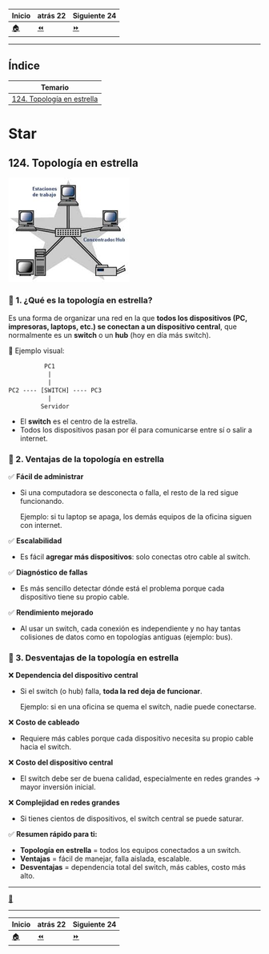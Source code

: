 | **Inicio**         | **atrás 22**         | **Siguiente 24**     |
| ------------------ | -------------------- | -------------------- |
| [🏠](../README.md) | [⏪](./4_22_IPAM.md) | [⏩](./4_24_Ring.md) |

---

## **Índice**

| Temario                                                  |
| -------------------------------------------------------- |
| [124. Topología en estrella](#124-topología-en-estrella) |

# **Star**

## **124. Topología en estrella**

![Star](/img/4_IP_Terminology/start.jpg "Star")

### 🔹 1. ¿Qué es la **topología en estrella**?

Es una forma de organizar una red en la que **todos los dispositivos (PC, impresoras, laptops, etc.) se conectan a un dispositivo central**, que normalmente es un **switch** o un **hub** (hoy en día más switch).

📌 Ejemplo visual:

```
          PC1
           |
           |
PC2 ---- [SWITCH] ---- PC3
           |
         Servidor
```

- El **switch** es el centro de la estrella.
- Todos los dispositivos pasan por él para comunicarse entre sí o salir a internet.

### 🔹 2. Ventajas de la topología en estrella

✅ **Fácil de administrar**

- Si una computadora se desconecta o falla, el resto de la red sigue funcionando.

  Ejemplo: si tu laptop se apaga, los demás equipos de la oficina siguen con internet.

✅ **Escalabilidad**

- Es fácil **agregar más dispositivos**: solo conectas otro cable al switch.

✅ **Diagnóstico de fallas**

- Es más sencillo detectar dónde está el problema porque cada dispositivo tiene su propio cable.

✅ **Rendimiento mejorado**

- Al usar un switch, cada conexión es independiente y no hay tantas colisiones de datos como en topologías antiguas (ejemplo: bus).

### 🔹 3. Desventajas de la topología en estrella

❌ **Dependencia del dispositivo central**

- Si el switch (o hub) falla, **toda la red deja de funcionar**.

  Ejemplo: si en una oficina se quema el switch, nadie puede conectarse.

❌ **Costo de cableado**

- Requiere más cables porque cada dispositivo necesita su propio cable hacia el switch.

❌ **Costo del dispositivo central**

- El switch debe ser de buena calidad, especialmente en redes grandes → mayor inversión inicial.

❌ **Complejidad en redes grandes**

- Si tienes cientos de dispositivos, el switch central se puede saturar.

✅ **Resumen rápido para ti:**

- **Topología en estrella** = todos los equipos conectados a un switch.
- **Ventajas** = fácil de manejar, falla aislada, escalable.
- **Desventajas** = dependencia total del switch, más cables, costo más alto.

---

[🔼](#índice)

---

| **Inicio**         | **atrás 22**         | **Siguiente 24**     |
| ------------------ | -------------------- | -------------------- |
| [🏠](../README.md) | [⏪](./4_22_IPAM.md) | [⏩](./4_24_Ring.md) |
